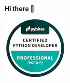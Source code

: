 ## Hi there 👋

<!--
**greywidget/greywidget** is a ✨ _special_ ✨ repository because its `README.md` (this file) appears on your GitHub profile.

Here are some ideas to get you started:

- 🔭 I’m currently working on ...
- 🌱 I’m currently learning ...
- 👯 I’m looking to collaborate on ...
- 🤔 I’m looking for help with ...
- 💬 Ask me about ...
- 📫 How to reach me: ...
- 😄 Pronouns: ...
- ⚡ Fun fact: ...
-->

[<img src="assets/pcpd-p_small.png">](https://www.credly.com/badges/6c494f28-d77c-407c-a297-a0f2f979491b/public_url/)
